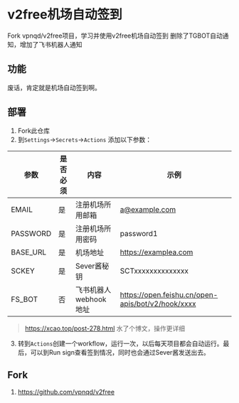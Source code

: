 # v2free机场自动签到
Fork vpnqd/v2free项目，学习并使用v2free机场自动签到
删除了TGBOT自动通知，增加了飞书机器人通知
## 功能

废话，肯定就是机场自动签到啊。
## 部署
1. Fork此仓库
2. 到`Settings`→`Secrets`→`Actions` 添加以下参数：

| 参数  | 是否必须  | 内容  | 示例  |
| ------------ | ------------ | ------------ | ------------ |
| EMAIL  | 是  | 注册机场所用邮箱  | a@example.com  |
| PASSWORD  | 是  | 注册机场所用密码  | password1  |
| BASE_URL  | 是  | 机场地址  | https://examplea.com  |
| SCKEY  | 是  | Sever酱秘钥  | SCTxxxxxxxxxxxxxx  |
| FS_BOT  | 否  | 飞书机器人webhook地址  | https://open.feishu.cn/open-apis/bot/v2/hook/xxxx  |

> https://xcao.top/post-278.html 水了个博文，操作更详细

3. 转到`Actions`创建一个workflow，运行一次，以后每天项目都会自动运行。最后，可以到Run sign查看签到情况，同时也会通过Sever酱发送出去。
## Fork
1. https://github.com/vpnqd/v2free
